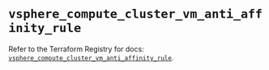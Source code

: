# `vsphere_compute_cluster_vm_anti_affinity_rule`

Refer to the Terraform Registry for docs: [`vsphere_compute_cluster_vm_anti_affinity_rule`](https://registry.terraform.io/providers/vmware/vsphere/2.14.2/docs/resources/compute_cluster_vm_anti_affinity_rule).
